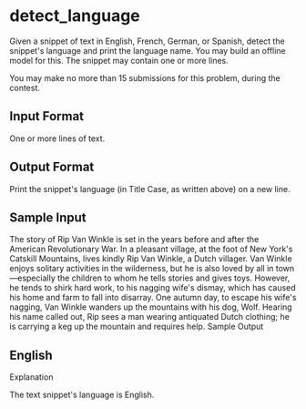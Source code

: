 # detect_language
Given a snippet of text in English, French, German, or Spanish, detect the snippet's language and print the language name. You may build an offline model for this. The snippet may contain one or more lines.

You may make no more than 15 submissions for this problem, during the contest.

## Input Format

One or more lines of text.

## Output Format

Print the snippet's language (in Title Case, as written above) on a new line.

## Sample Input

The story of Rip Van Winkle is set in the years before and after the American Revolutionary War. In a pleasant village, at the foot of New York's Catskill Mountains, lives kindly Rip Van Winkle, a Dutch villager. Van Winkle enjoys solitary activities in the wilderness, but he is also loved by all in town—especially the children to whom he tells stories and gives toys. However, he tends to shirk hard work, to his nagging wife's dismay, which has caused his home and farm to fall into disarray. One autumn day, to escape his wife's nagging, Van Winkle wanders up the mountains with his dog, Wolf. Hearing his name called out, Rip sees a man wearing antiquated Dutch clothing; he is carrying a keg up the mountain and requires help. 
Sample Output

## English
Explanation

The text snippet's language is English.
